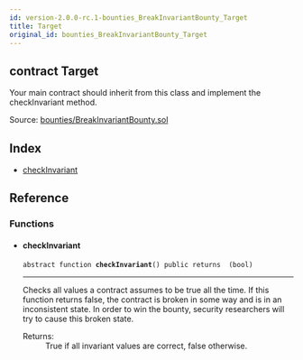```yaml
---
id: version-2.0.0-rc.1-bounties_BreakInvariantBounty_Target
title: Target
original_id: bounties_BreakInvariantBounty_Target
---
```


<div class="contract-doc"><div class="contract"><h2 class="contract-header"><span class="contract-kind">contract</span> Target</h2><p class="description">Your main contract should inherit from this class and implement the checkInvariant method.</p><div class="source">Source: <a href="https://github.com/OpenZeppelin/zeppelin-solidity/blob/v2.0.0-rc.1/contracts/bounties/BreakInvariantBounty.sol" target="_blank">bounties/BreakInvariantBounty.sol</a></div></div><div class="index"><h2>Index</h2><ul><li><a href="bounties_BreakInvariantBounty_Target.html#checkInvariant">checkInvariant</a></li></ul></div><div class="reference"><h2>Reference</h2><div class="functions"><h3>Functions</h3><ul><li><div class="item function"><span id="checkInvariant" class="anchor-marker"></span><h4 class="name">checkInvariant</h4><div class="body"><code class="signature"><span>abstract </span>function <strong>checkInvariant</strong><span>() </span><span>public </span><span>returns  (bool) </span></code><hr/><div class="description"><p>Checks all values a contract assumes to be true all the time. If this function returns false, the contract is broken in some way and is in an inconsistent state. In order to win the bounty, security researchers will try to cause this broken state.</p></div><dl><dt><span class="label-return">Returns:</span></dt><dd>True if all invariant values are correct, false otherwise.</dd></dl></div></div></li></ul></div></div></div>
